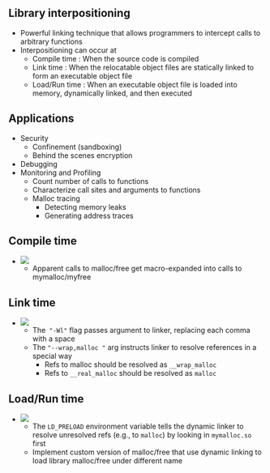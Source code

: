 ## Library interpositioning
- Powerful linking technique that allows programmers to intercept calls to arbitrary functions
- Interpositioning can occur at
	- Compile time : When the source code is compiled
	- Link time : When the relocatable object files are statically linked to form an executable object file
	- Load/Run time : When an executable object file is loaded into memory, dynamically linked, and then executed
## Applications
- Security
	- Confinement (sandboxing)
	- Behind the scenes encryption
- Debugging
- Monitoring and Profiling
	- Count number of calls to functions
	- Characterize call sites and arguments to functions
	- Malloc tracing
		- Detecting memory leaks
		- Generating address traces
## Compile time
- ![](https://i.imgur.com/mIAVRZ3.png)
	- Apparent calls to malloc/free get macro-expanded into calls to mymalloc/myfree
## Link time
- ![](https://i.imgur.com/zc92VeQ.png)
	- The` "-Wl"` flag passes argument to linker, replacing each comma with a space
	- The `"--wrap,malloc "` arg instructs linker to resolve references in a special way
		- Refs to malloc should be resolved as `__wrap_malloc`
		- Refs to `__real_malloc` should be resolved as `malloc`
## Load/Run time
- ![](https://i.imgur.com/XLYRsSe.png)
	- The `LD_PRELOAD` environment variable tells the dynamic linker to resolve unresolved refs (e.g., to `malloc`) by looking in `mymalloc.so` first
	- Implement custom version of malloc/free that use dynamic linking to load library malloc/free under different name